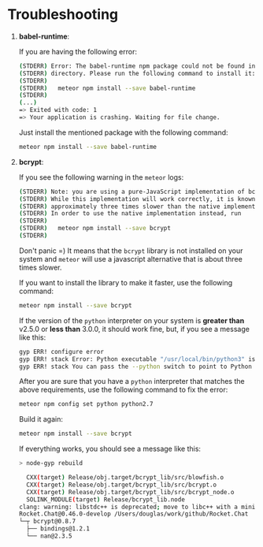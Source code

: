 # Troubleshooting

1. **babel-runtime**:

    If you are having the following error:

    ```bash
    (STDERR) Error: The babel-runtime npm package could not be found in your node_modules
    (STDERR) directory. Please run the following command to install it:
    (STDERR)
    (STDERR)   meteor npm install --save babel-runtime
    (STDERR)
    (...)
    => Exited with code: 1
    => Your application is crashing. Waiting for file change.
    ```

    Just install the mentioned package with the following command:

    ```bash
    meteor npm install --save babel-runtime
    ```

2. **bcrypt**:

    If you see the following warning in the ``meteor`` logs:

    ```bash
    (STDERR) Note: you are using a pure-JavaScript implementation of bcrypt.
    (STDERR) While this implementation will work correctly, it is known to be
    (STDERR) approximately three times slower than the native implementation.
    (STDERR) In order to use the native implementation instead, run
    (STDERR)
    (STDERR)   meteor npm install --save bcrypt
    (STDERR)
    ```

    Don't panic =) It means that the ``bcrypt`` library is not installed on your
    system and ``meteor`` will use a javascript alternative that is about three
    times slower.

    If you want to install the library to make it faster, use the following
    command:

    ```bash
    meteor npm install --save bcrypt
    ```

    If the version of the ``python`` interpreter on your system is **greater than**
    v2.5.0 or **less than** 3.0.0, it should work fine, but, if you see a message
    like this:

    ```bash
    gyp ERR! configure error
    gyp ERR! stack Error: Python executable "/usr/local/bin/python3" is v3.5.2, which is not supported by gyp.
    gyp ERR! stack You can pass the --python switch to point to Python >= v2.5.0 & < 3.0.0.
    ```

    After you are sure that you have a ``python`` interpreter that matches the
    above requirements, use the following command to fix the error:

    ```bash
    meteor npm config set python python2.7
    ```

    Build it again:

    ```bash
    meteor npm install --save bcrypt
    ```

    If everything works, you should see a message like this:

    ```bash
    > node-gyp rebuild

      CXX(target) Release/obj.target/bcrypt_lib/src/blowfish.o
      CXX(target) Release/obj.target/bcrypt_lib/src/bcrypt.o
      CXX(target) Release/obj.target/bcrypt_lib/src/bcrypt_node.o
      SOLINK_MODULE(target) Release/bcrypt_lib.node
    clang: warning: libstdc++ is deprecated; move to libc++ with a minimum deployment target of OS X 10.9
    Rocket.Chat@0.46.0-develop /Users/douglas/work/github/Rocket.Chat
    └─┬ bcrypt@0.8.7
      ├── bindings@1.2.1
      └── nan@2.3.5
    ```
